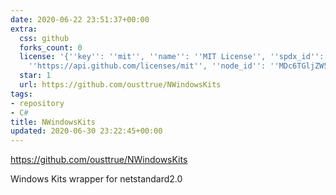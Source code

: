 ```yaml
---
date: 2020-06-22 23:51:37+00:00
extra:
  css: github
  forks_count: 0
  license: '{''key'': ''mit'', ''name'': ''MIT License'', ''spdx_id'': ''MIT'', ''url'':
    ''https://api.github.com/licenses/mit'', ''node_id'': ''MDc6TGljZW5zZTEz''}'
  star: 1
  url: https://github.com/ousttrue/NWindowsKits
tags:
- repository
- C#
title: NWindowsKits
updated: 2020-06-30 23:22:45+00:00
---
```


<https://github.com/ousttrue/NWindowsKits>

Windows Kits wrapper for netstandard2.0
